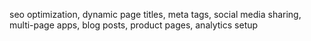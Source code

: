 seo optimization, dynamic page titles, meta tags, social media sharing, multi-page apps, blog posts, product pages, analytics setup